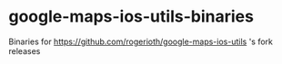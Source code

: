 # google-maps-ios-utils-binaries
Binaries for https://github.com/rogerioth/google-maps-ios-utils 's fork releases
